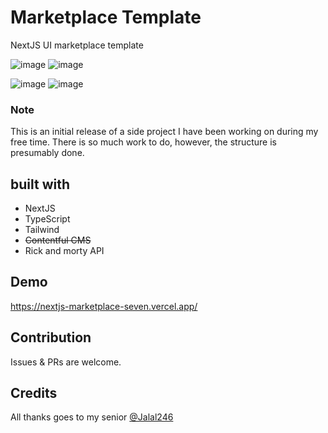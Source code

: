 # Marketplace Template
NextJS UI marketplace template

![image](https://user-images.githubusercontent.com/37663043/159179868-399108fd-3658-4686-9bd0-b8c7a01dc2c2.png)
![image](https://user-images.githubusercontent.com/37663043/159183597-74d07a85-a27e-42e3-b9c1-1e8f69e76832.png)


![image](https://user-images.githubusercontent.com/37663043/159183622-2d4a8e5f-1875-4e86-8faa-cbe79197b9a2.png)
![image](https://user-images.githubusercontent.com/37663043/159179902-272c95a8-68f0-4899-8117-fa6b01692b66.png)


### Note
This is an initial release of a side project I have been working on during my free time.
There is so much work to do, however, the structure is presumably done.

## built with
- NextJS
- TypeScript
- Tailwind
- ~~Contentful CMS~~
- Rick and morty API


## Demo
https://nextjs-marketplace-seven.vercel.app/

## Contribution
Issues & PRs are welcome.

## Credits

All thanks goes to my senior [@Jalal246](https://github.com/jalal246)
